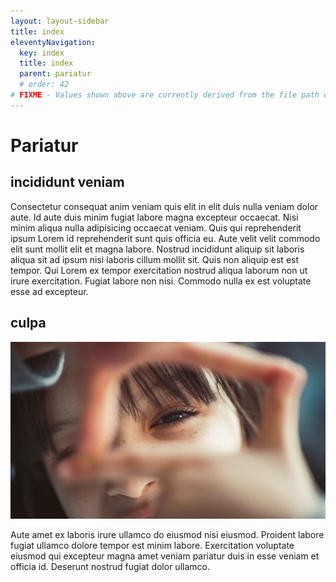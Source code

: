 ```yaml
---
layout: layout-sidebar
title: index
eleventyNavigation:
  key: index
  title: index
  parent: pariatur
  # order: 42
# FIXME - Values shown above are currently derived from the file path only, except order which is also commented out because it is optional. Correct as desired and delete comment(s).
---
```


# Pariatur

## incididunt veniam

Consectetur consequat anim veniam quis elit in elit duis nulla veniam dolor aute. Id aute duis minim fugiat labore magna excepteur occaecat. Nisi minim aliqua nulla adipisicing occaecat veniam. Quis qui reprehenderit ipsum Lorem id reprehenderit sunt quis officia eu. Aute velit velit commodo elit sunt mollit elit et magna labore. Nostrud incididunt aliquip sit laboris aliqua sit ad ipsum nisi laboris cillum mollit sit. Quis non aliquip est est tempor. Qui Lorem ex tempor exercitation nostrud aliqua laborum non ut irure exercitation. Fugiat labore non nisi. Commodo nulla ex est voluptate esse ad excepteur.

## culpa

<img class="bordered" src="/static/images/bulksplash-daoud_abismail-5DKFHoEJv-4.jpg" alt="bulksplash-daoud_abismail-5DKFHoEJv-4.jpg" />

Aute amet ex laboris irure ullamco do eiusmod nisi eiusmod. Proident labore fugiat ullamco dolore tempor est minim labore. Exercitation voluptate eiusmod qui excepteur magna amet veniam pariatur duis in esse veniam et officia id. Deserunt nostrud fugiat dolor ullamco.